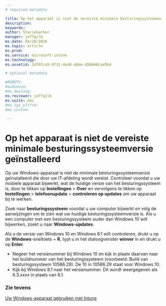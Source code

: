 ```yaml
---
# required metadata

title: Op het apparaat is niet de vereiste minimale besturingssysteemversie geïnstalleerd | Microsoft Intune
description:
keywords:
author: Staciebarker
manager: jeffgilb
ms.date: 04/28/2016
ms.topic: article
ms.prod:
ms.service: microsoft-intune
ms.technology:
ms.assetid: 2df6fca5-9731-4ea0-a8ee-45b648caa5b4

# optional metadata

#ROBOTS:
#audience:
#ms.devlang:
ms.reviewer: jeffgilb
ms.suite: ems
#ms.tgt_pltfrm:
#ms.custom:

---
```



# Op het apparaat is niet de vereiste minimale besturingssysteemversie geïnstalleerd

Op uw Windows-apparaat is niet de minimale besturingssysteemversie geïnstalleerd die door uw IT-afdeling wordt vereist. Controleer voordat u uw mobiele apparaat bijwerkt, wat de huidige versie van het besturingssysteem is, door te tikken op **Instellingen** &gt; **Over** en vervolgens te tikken op **Instellingen** &gt; **telefoonupdate** &gt; **controleren op updates** om uw apparaat bij te werken.

Zoek naar **besturingssysteem** voordat u uw computer bijwerkt en volg de aanwijzingen om te zien wat uw huidige besturingssysteemversie is. Als u een computer met een besturingssysteem ouder dan Windows 10 wilt bijwerken, zoekt u naar **Windows-updates**.

Als u de versie van Windows 10 en Windows 8.1 wilt controleren, drukt u op de **Windows**-sneltoets + **R**, typt u in het dialoogvenster **winver** in en drukt u op **Enter**.

- Negeer het versienummer bij Windows 10 en kijk in plaats daarvan naar het buildnummer van het besturingssysteem (voorbeeld: Build van besturingssysteem 10586.29). De 10 in 10586.29 staat voor Windows 10.
- Kijk bij Windows 8.1 naar het versienummer. Dit wordt weergegeven als 6.3.xxxx in plaats van 8.1.

### Zie tevens
[Uw Windows-apparaat gebruiken met Intune](using-your-windows-device-with-intune.md)

<!--HONumber=May16_HO1-->


